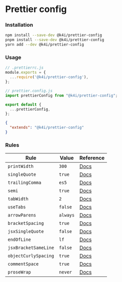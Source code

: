 # Prettier config

### Installation

```bash
npm install --save-dev @k4i/prettier-config
pnpm install --save-dev @k4i/prettier-config
yarn add --dev @k4i/prettier-config
```

### Usage

```js
// .prettierrc.js
module.exports = {
  ...require('@k4i/prettier-config'),
};
```

```js
// prettier.config.js
import prettierConfig from "@k4i/prettier-config";

export default {
  ...prettierConfig,
};
```

```json
{
  "extends": "@k4i/prettier-config"
}
```

### Rules

<!--START_SECTION:prettier-->
| Rule                 | Value    | Reference                                                              |
| -------------------- | -------- | ---------------------------------------------------------------------- |
| `printWidth`         | `300`    | [Docs](https://prettier.io/docs/en/options.html#print-width)           |
| `singleQuote`        | `true`   | [Docs](https://prettier.io/docs/en/options.html#single-quote)          |
| `trailingComma`      | `es5`    | [Docs](https://prettier.io/docs/en/options.html#trailing-comma)        |
| `semi`               | `true`   | [Docs](https://prettier.io/docs/en/options.html#semi)                  |
| `tabWidth`           | `2`      | [Docs](https://prettier.io/docs/en/options.html#tab-width)             |
| `useTabs`            | `false`  | [Docs](https://prettier.io/docs/en/options.html#use-tabs)              |
| `arrowParens`        | `always` | [Docs](https://prettier.io/docs/en/options.html#arrow-parens)          |
| `bracketSpacing`     | `true`   | [Docs](https://prettier.io/docs/en/options.html#bracket-spacing)       |
| `jsxSingleQuote`     | `false`  | [Docs](https://prettier.io/docs/en/options.html#jsx-single-quote)      |
| `endOfLine`          | `lf`     | [Docs](https://prettier.io/docs/en/options.html#end-of-line)           |
| `jsxBracketSameLine` | `false`  | [Docs](https://prettier.io/docs/en/options.html#jsx-bracket-same-line) |
| `objectCurlySpacing` | `true`   | [Docs](https://prettier.io/docs/en/options.html#object-curly-spacing)  |
| `commentSpace`       | `true`   | [Docs](https://prettier.io/docs/en/options.html#comment-space)         |
| `proseWrap`          | `never`  | [Docs](https://prettier.io/docs/en/options.html#prose-wrap)            |
<!--END_SECTION:prettier-->